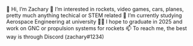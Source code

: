 👋 Hi, I’m Zachary
👀 I’m interested in rockets, video games, cars, planes, pretty much anything techical or STEM related
🏫 I’m currently studying Aerospace Engineering at university
🧑‍💼 I hope to graduate in 2025 and work on GNC or propulsion systems for rockets
📫 To reach me, the best way is through Discord (zachary#1234)
